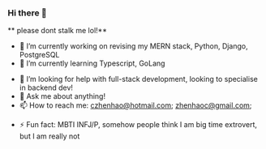 ### Hi there 👋

<!-- **c-zhenhao/c-zhenhao** is a ✨ _special_ ✨ repository because its `README.md` (this file) appears on your GitHub profile. -->

** please dont stalk me lol!**

<!-- Here are some ideas to get you started: -->

- 🔭 I’m currently working on revising my MERN stack, Python, Django, PostgreSQL
- 🌱 I’m currently learning Typescript, GoLang
<!-- - 👯 I’m looking to collaborate on ... -->
- 🤔 I’m looking for help with full-stack development, looking to specialise in backend dev!
- 💬 Ask me about anything!
- 📫 How to reach me: czhenhao@hotmail.com; zhenhaoc@gmail.com;
<!-- - 😄 Pronouns: ... -->
- ⚡ Fun fact: MBTI INFJ/P, somehow people think I am big time extrovert, but I am really not
